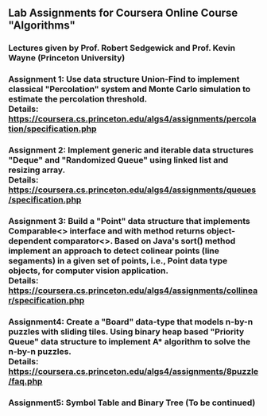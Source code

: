 ## Lab Assignments for Coursera Online Course "Algorithms"
### Lectures given by Prof. Robert Sedgewick and Prof. Kevin Wayne (Princeton University)
### Assignment 1: Use data structure Union-Find to implement classical "Percolation" system and Monte Carlo simulation to estimate the percolation threshold. <br />Details: https://coursera.cs.princeton.edu/algs4/assignments/percolation/specification.php
### Assignment 2: Implement generic and iterable data structures "Deque" and "Randomized Queue" using linked list and resizing array. <br />Details: https://coursera.cs.princeton.edu/algs4/assignments/queues/specification.php
### Assignment 3: Build a "Point" data structure that implements Comparable<> interface and with method returns object-dependent comparator<>. Based on Java's sort() method implement an approach to detect colinear points (line segaments) in a given set of points, i.e., Point data type objects, for computer vision application. <br />Details: https://coursera.cs.princeton.edu/algs4/assignments/collinear/specification.php
### Assignment4: Create a "Board" data-type that models n-by-n puzzles with sliding tiles. Using binary heap based "Priority Queue" data structure to implement A* algorithm to solve the n-by-n puzzles. <br />Details: https://coursera.cs.princeton.edu/algs4/assignments/8puzzle/faq.php
### Assignment5: Symbol Table and Binary Tree (To be continued)